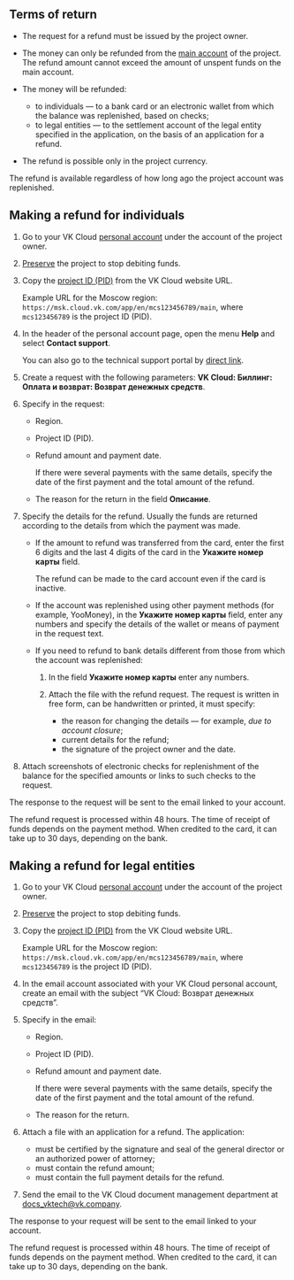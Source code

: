 ## Terms of return

- The request for a refund must be issued by the project owner.
- The money can only be refunded from the [main account](../../concepts/balance/) of the project. The refund amount cannot exceed the amount of unspent funds on the main account.
- The money will be refunded:

  - to individuals — to a bank card or an electronic wallet from which the balance was replenished, based on checks;
  - to legal entities — to the settlement account of the legal entity specified in the application, on the basis of an application for a refund.

- The refund is possible only in the project currency.

<info>

The refund is available regardless of how long ago the project account was replenished.

</info>

## Making a refund for individuals

1. Go to your VK Cloud [personal account](https://msk.cloud.vk.com/app/en/) under the account of the project owner.
1. [Preserve](/en/tools-for-using-services/account/service-management/project-settings/manage#project_conservation) the project to stop debiting funds.
1. Copy the [project ID (PID)](/en/tools-for-using-services/account/service-management/project-settings/manage#getting_the_project_id) from the VK Cloud website URL.

   Example URL for the Moscow region: `https://msk.cloud.vk.com/app/en/mcs123456789/main`, where `mcs123456789` is the project ID (PID).

1. In the header of the personal account page, open the menu **Help** and select **Contact support**.

   You can also go to the technical support portal by [direct link](https://support.mcs.mail.ru).

1. Create a request with the following parameters: **VK Cloud: Биллинг: Оплата и возврат: Возврат денежных средств**.
1. Specify in the request:

   - Region.
   - Project ID (PID).
   - Refund amount and payment date.

     If there were several payments with the same details, specify the date of the first payment and the total amount of the refund.

   - The reason for the return in the field **Описание**.

1. Specify the details for the refund. Usually the funds are returned according to the details from which the payment was made.

    - If the amount to refund was transferred from the card, enter the first 6 digits and the last 4 digits of the card in the **Укажите номер карты** field.

      <info>

      The refund can be made to the card account even if the card is inactive.

      </info>

    - If the account was replenished using other payment methods (for example, YooMoney), in the **Укажите номер карты** field, enter any numbers and specify the details of the wallet or means of payment in the request text.

    - If you need to refund to bank details different from those from which the account was replenished:

      1. In the field **Укажите номер карты** enter any numbers.
      1. Attach the file with the refund request. The request is written in free form, can be handwritten or printed, it must specify:

          - the reason for changing the details — for example, *due to account closure*;
          - current details for the refund;
          - the signature of the project owner and the date.

1. Attach screenshots of electronic checks for replenishment of the balance for the specified amounts or links to such checks to the request.

The response to the request will be sent to the email linked to your account.

The refund request is processed within 48 hours. The time of receipt of funds depends on the payment method. When credited to the card, it can take up to 30 days, depending on the bank.

## Making a refund for legal entities

1. Go to your VK Cloud [personal account](https://msk.cloud.vk.com/app/en/) under the account of the project owner.
1. [Preserve](/en/tools-for-using-services/account/service-management/project-settings/manage#project_conservation) the project to stop debiting funds.
1. Copy the [project ID (PID)](/en/tools-for-using-services/account/service-management/project-settings/manage#getting_the_project_id) from the VK Cloud website URL.

   Example URL for the Moscow region: `https://msk.cloud.vk.com/app/en/mcs123456789/main`, where `mcs123456789` is the project ID (PID).

1. In the email account associated with your VK Cloud personal account, create an email with the subject “VK Cloud: Возврат денежных средств”.
1. Specify in the email:

   - Region.
   - Project ID (PID).
   - Refund amount and payment date.

     If there were several payments with the same details, specify the date of the first payment and the total amount of the refund.

   - The reason for the return.

1. Attach a file with an application for a refund. The application:

    - must be certified by the signature and seal of the general director or an authorized power of attorney;
    - must contain the refund amount;
    - must contain the full payment details for the refund.

1. Send the email to the VK Cloud document management department at [docs_vktech@vk.company](mailto:docs_vktech@vk.company).

The response to your request will be sent to the email linked to your account.

The refund request is processed within 48 hours. The time of receipt of funds depends on the payment method. When credited to the card, it can take up to 30 days, depending on the bank.
